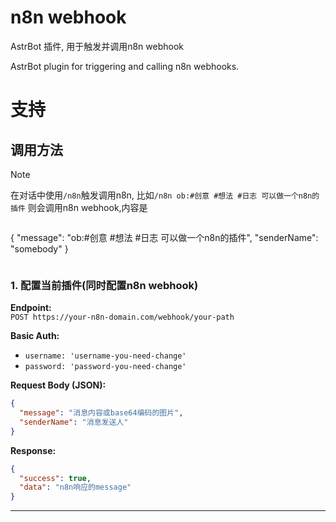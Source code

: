 # n8n webhook

AstrBot 插件, 用于触发并调用n8n webhook

AstrBot plugin for triggering and calling n8n webhooks.

# 支持
## 调用方法

> [!note]
> 在对话中使用`/n8n`触发调用n8n, 比如`/n8n ob:#创意 #想法 #日志 可以做一个n8n的插件` 则会调用n8n webhook,内容是
> ```json
{
  "message": "ob:#创意 #想法 #日志 可以做一个n8n的插件",
  "senderName": "somebody"
}
> ```

### **1. 配置当前插件(同时配置n8n webhook)**  
**Endpoint:**  
`POST https://your-n8n-domain.com/webhook/your-path`  

**Basic Auth:**  
- `username: 'username-you-need-change'`
- `password: 'password-you-need-change'`

**Request Body (JSON):**  
```json
{
  "message": "消息内容或base64编码的图片",
  "senderName": "消息发送人"
}
```

**Response:**  
```json
{
  "success": true,
  "data": "n8n响应的message"
}
```
---
